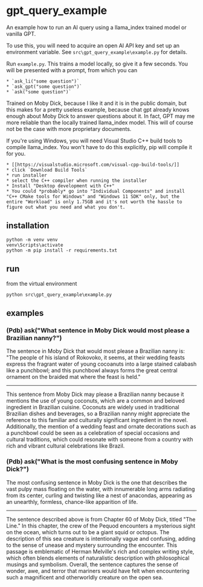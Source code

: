 # gpt_query_example

An example how to run an AI query using a llama_index trained model or vanilla GPT.

To use this, you will need to acquire an open AI API key and set up an environment variable. See `src\gpt_query_example\example.py` for details.

Run `example.py`. This trains a model locally, so give it a few seconds. You will be presented with a prompt, from which you can

    * `ask_li("some question")`
    * `ask_gpt("some question")`
    * `ask("some question")`

Trained on Moby Dick, because I like it and it is in the public domain, but this makes for a pretty useless example, because chat gpt already knows enough about Moby Dick to answer questions about it. In fact, GPT may me more reliable than the locally trained llama_index model. This will of course not be the case with more proprietary documents.

If you're using Windows, you will need Visual Studio C++ build tools to compile llama_index. You won't have to do this explicitly, pip will compile it for you.

    * [[https://visualstudio.microsoft.com/visual-cpp-build-tools/]]
    * click `Download Build Tools`
    * run installer
    * select the C++ compiler when running the installer
    * Install "Desktop development with C++"
    * You could *probably* go into "Individual Components" and install "C++ CMake tools for Windows" and "Windows 11 SDK" only, but the entire "Workload" is only 1.75GB and it's not worth the hassle to figure out what you need and what you don't.

## installation

```
python -m venv venv
venv\Scripts\activate
python -m pip install -r requirements.txt
```

## run

from the virtual environment
```
python src\gpt_query_example\example.py
```

## examples

### (Pdb) ask("What sentence in Moby Dick would most please a Brazilian nanny?")
The sentence in Moby Dick that would most please a Brazilian nanny is: "The people of his island of Rokovoko, it seems, at their wedding feasts express the fragrant water of young cocoanuts into a large stained calabash like a punchbowl; and this punchbowl always forms the great central ornament on the braided mat where the feast is held."

----

This sentence from Moby Dick may please a Brazilian nanny because it mentions the use of young coconuts, which are a common and beloved ingredient in Brazilian cuisine. Coconuts are widely used in traditional Brazilian dishes and beverages, so a Brazilian nanny might appreciate the reference to this familiar and culturally significant ingredient in the novel. Additionally, the mention of a wedding feast and ornate decorations such as a punchbowl could be seen as a celebration of special occasions and cultural traditions, which could resonate with someone from a country with rich and vibrant cultural celebrations like Brazil.

### (Pdb) ask("What is the most confusing sentence in Moby Dick?")

The most confusing sentence in Moby Dick is the one that describes the vast pulpy mass floating on the water, with innumerable long arms radiating from its center, curling and twisting like a nest of anacondas, appearing as an unearthly, formless, chance-like apparition of life.

----

The sentence described above is from Chapter 60 of Moby Dick, titled "The Line." In this chapter, the crew of the Pequod encounters a mysterious sight on the ocean, which turns out to be a giant squid or octopus. The description of this sea creature is intentionally vague and confusing, adding to the sense of unease and mystery surrounding the encounter. This passage is emblematic of Herman Melville's rich and complex writing style, which often blends elements of naturalistic description with philosophical musings and symbolism. Overall, the sentence captures the sense of wonder, awe, and terror that mariners would have felt when encountering such a magnificent and otherworldly creature on the open sea.
